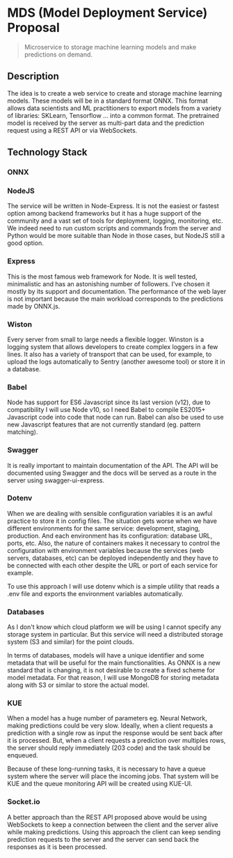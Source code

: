 # MDS (Model Deployment Service) Proposal

> Microservice to storage machine learning models and make predictions on demand.


## Description

The idea is to create a web service to create and storage machine learning models.
These models will be in a standard format ONNX. This format allows data scientists and ML practitioners
to export models from a variety of libraries: SKLearn, Tensorflow ... into a common format.
The pretrained model is received by the server as multi-part data and the prediction request using
a REST API or via WebSockets.


## Technology Stack

### ONNX


### NodeJS

The service will be written in Node-Express. It is not the easiest or fastest option among backend frameworks 
but it has a huge support of the community and a vast set of tools for deployment, logging, monitoring, etc.
We indeed need to run custom scripts and commands from the server and Python would be more suitable 
than Node in those cases, but NodeJS still a good option.


### Express

This is the most famous web framework for Node. It is well tested, minimalistic and has an astonishing number
of followers. I've chosen it mostly by its support and documentation. The performance of the web layer is not
important because the main workload corresponds to the predictions
made by ONNX.js.

### Wiston

Every server from small to large needs a flexible logger. Winston is a logging system that allows developers to
create complex loggers in a few lines. It also has a variety of transport that can be used, for example, to upload
the logs automatically to Sentry (another awesome tool) or store it in a database. 


### Babel

Node has support for ES6 Javascript since its last version (v12), due to compatibility I will use Node v10, so I
need Babel to compile ES2015+ Javascript code into code that node can run. Babel can also be used to use new
Javascript features that are not currently standard (eg. pattern matching).

### Swagger

It is really important to maintain documentation of the API.
The API will be documented using Swagger and the docs will be 
served as a route in the server using swagger-ui-express.

### Dotenv

When we are dealing with sensible configuration variables it is an awful practice to store it in config files. The situation gets worse when we have different environments for the same service: development, staging, production. And each environment has its configuration: database URL, ports, etc. Also, the nature of containers makes it necessary to control the configuration with environment variables
because the services (web servers, databases, etc) can be deployed independently and they have to be connected with 
each other despite the URL or port of each service for example.

To use this approach I will use dotenv which is a simple utility that reads a .env file and exports the environment variables automatically.


### Databases

As I don't know which cloud platform we will be using I cannot specify any storage system in particular.
But this service will need a distributed storage system (S3 and similar) for the point clouds.

In terms of databases, models will have a unique identifier and some metadata that will be useful for the main functionalities.
As ONNX is a new standard that is changing, it is not desirable to create a fixed scheme for model metadata. For that reason, I will
use MongoDB for storing metadata along with S3 or similar to store the actual model.


### KUE

When a model has a huge number of parameters eg. Neural Network, making predictions could be very slow.
Ideally, when a client requests a prediction with a single row as input the response would be sent back after it is processed.
But, when a client requests a prediction over multiples rows, the server should reply immediately (203 code) and the task should be
enqueued.

Because of these long-running tasks, it is necessary to have a queue system where the server will place the incoming jobs.
That system will be KUE and the queue monitoring API will be created using KUE-UI.


### Socket.io

A better approach than the REST API proposed above would be using WebSockets to keep a connection between the client and the server alive while making predictions. Using this approach the client can keep sending prediction requests to the server and the server can send back the responses as it is been processed.

